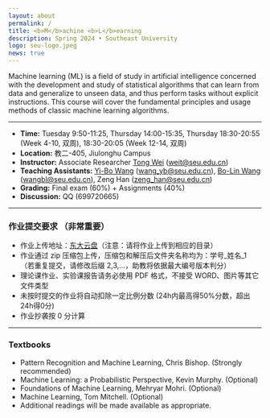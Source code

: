 ```yaml
---
layout: about
permalink: /
title: <b>M</b>achine <b>L</b>earning
description: Spring 2024 • Southeast University
logo: seu-logo.jpeg
news: true
---
```


Machine learning (ML) is a field of study in artificial intelligence concerned with the development and study of statistical algorithms that can learn from data and generalize to unseen data, and thus perform tasks without explicit instructions.
This course will cover the fundamental principles and usage methods of classic machine learning algorithms.

***

- **Time:** Tuesday 9:50-11:25, Thursday 14:00-15:35, Thursday 18:30-20:55 (Week 4-10, 双周), 18:30-20:05 (Week 12-14, 双周)
- **Location:** 教二-405, Jiulonghu Campus
- **Instructor:** Associate Researcher [Tong Wei](http://palm.seu.edu.cn/weit) (weit@seu.edu.cn)
- **Teaching Assistants:**	[Yi-Bo Wang](http://palm.seu.edu.cn/homepage/wangyibo/demo/index.html) (wang_yb@seu.edu.cn), [Bo-Lin Wang](http://palm.seu.edu.cn/homepage/wangbolin/index.html) (wangbl@seu.edu.cn), Zeng Han (zeng_han@seu.edu.cn)
- **Grading:**	Final exam (60%) + Assignments (40%)
- **Discussion:** QQ (699720665)


***


### 作业提交要求 （非常重要）
- 作业上传地址：[东大云盘](https://pan.seu.edu.cn/link/9BE41C57470DCAC51C136F2A261E4A53)（注意：请将作业上传到相应的目录）
- 作业通过 zip 压缩包上传，压缩包和解压后文件夹名称均为：学号_姓名_1 （若重复提交，请修改后缀 2,3,...，助教将依据最大编号版本判分）
- 理论课作业、实验课报告请务必使用 PDF 格式，不接受 WORD、图片等其它文件类型
- 未按时提交的作业将自动扣除一定比例分数 (24h内最高得50%分数，超出24h得0分)
- 作业抄袭按 0 分计算

***


### Textbooks

- Pattern Recognition and Machine Learning, Chris Bishop. (Strongly recommended)
- Machine Learning: a Probabilistic Perspective, Kevin Murphy. (Optional)
- Foundations of Machine Learning, Mehryar Mohri. (Optional)
- Machine Learning, Tom Mitchell. (Optional)
- Additional readings will be made available as appropriate.